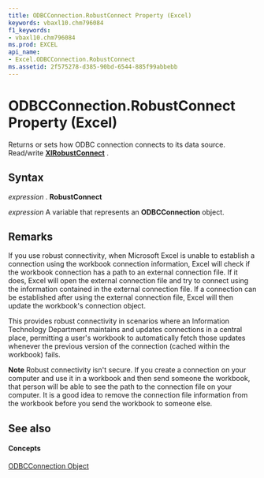 ```yaml
---
title: ODBCConnection.RobustConnect Property (Excel)
keywords: vbaxl10.chm796084
f1_keywords:
- vbaxl10.chm796084
ms.prod: EXCEL
api_name:
- Excel.ODBCConnection.RobustConnect
ms.assetid: 2f575278-d385-90bd-6544-885f99abbebb
---
```



# ODBCConnection.RobustConnect Property (Excel)

Returns or sets how ODBC connection connects to its data source. Read/write  **[XlRobustConnect](xlrobustconnect-enumeration-excel.md)** .


## Syntax

 _expression_ . **RobustConnect**

 _expression_ A variable that represents an **ODBCConnection** object.


## Remarks

If you use robust connectivity, when Microsoft Excel is unable to establish a connection using the workbook connection information, Excel will check if the workbook connection has a path to an external connection file. If it does, Excel will open the external connection file and try to connect using the information contained in the external connection file. If a connection can be established after using the external connection file, Excel will then update the workbook's connection object. 

This provides robust connectivity in scenarios where an Information Technology Department maintains and updates connections in a central place, permitting a user's workbook to automatically fetch those updates whenever the previous version of the connection (cached within the workbook) fails. 




 **Note**  Robust connectivity isn't secure. If you create a connection on your computer and use it in a workbook and then send someone the workbook, that person will be able to see the path to the connection file on your computer. It is a good idea to remove the connection file information from the workbook before you send the workbook to someone else.


## See also


#### Concepts


[ODBCConnection Object](odbcconnection-object-excel.md)

